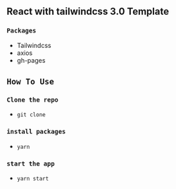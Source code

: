 ## React with tailwindcss 3.0 Template

### `Packages`

- Tailwindcss
- axios
- gh-pages

## `How To Use`

### `Clone the repo`

- `git clone `

### `install packages`

- `yarn`

### `start the app`

- `yarn start`
